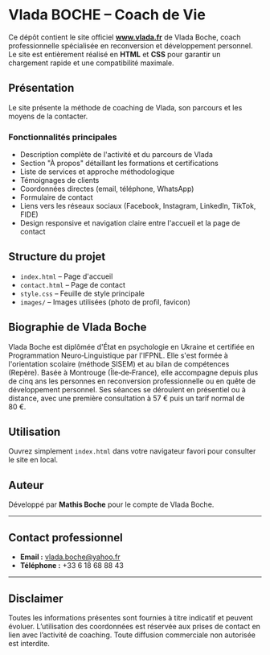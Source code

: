 # Vlada BOCHE – Coach de Vie

Ce dépôt contient le site officiel **www.vlada.fr** de Vlada Boche, coach professionnelle spécialisée en reconversion et développement personnel. Le site est entièrement réalisé en **HTML** et **CSS** pour garantir un chargement rapide et une compatibilité maximale.

## Présentation

Le site présente la méthode de coaching de Vlada, son parcours et les moyens de la contacter.

### Fonctionnalités principales

- Description complète de l'activité et du parcours de Vlada
- Section "À propos" détaillant les formations et certifications
- Liste de services et approche méthodologique
- Témoignages de clients
- Coordonnées directes (email, téléphone, WhatsApp)
- Formulaire de contact
- Liens vers les réseaux sociaux (Facebook, Instagram, LinkedIn, TikTok, FIDE)
- Design responsive et navigation claire entre l'accueil et la page de contact

## Structure du projet

- `index.html` – Page d'accueil
- `contact.html` – Page de contact
- `style.css` – Feuille de style principale
- `images/` – Images utilisées (photo de profil, favicon)

## Biographie de Vlada Boche

Vlada Boche est diplômée d'État en psychologie en Ukraine et certifiée en Programmation Neuro‑Linguistique par l'IFPNL. Elle s'est formée à l'orientation scolaire (méthode SISEM) et au bilan de compétences (Repère). Basée à Montrouge (Île‑de‑France), elle accompagne depuis plus de cinq ans les personnes en reconversion professionnelle ou en quête de développement personnel. Ses séances se déroulent en présentiel ou à distance, avec une première consultation à 57 € puis un tarif normal de 80 €.

## Utilisation

Ouvrez simplement `index.html` dans votre navigateur favori pour consulter le site en local.

## Auteur

Développé par **Mathis Boche** pour le compte de Vlada Boche.

---

## Contact professionnel

- **Email :** vlada.boche@yahoo.fr
- **Téléphone :** +33 6 18 68 88 43

---

## Disclaimer

Toutes les informations présentes sont fournies à titre indicatif et peuvent évoluer. L’utilisation des coordonnées est réservée aux prises de contact en lien avec l’activité de coaching. Toute diffusion commerciale non autorisée est interdite.
